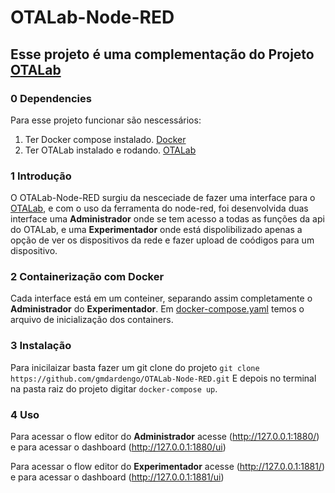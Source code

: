 # OTALab-Node-RED

## Esse projeto é uma complementação do Projeto [OTALab](https://github.com/enzocussuol/OTALab/tree/gd/dev/node-red) 

### 0 Dependencies 
   Para esse projeto funcionar são nescessários:
   1. Ter Docker compose instalado. [Docker](https://docs.docker.com/engine/install/ubuntu/)
   2. Ter OTALab instalado e rodando. [OTALab](https://github.com/enzocussuol/OTALab/tree/gd/dev/node-red)  

### 1 Introdução
  O OTALab-Node-RED surgiu da nesceciade de fazer uma interface para o [OTALab](https://github.com/enzocussuol/OTALab/tree/gd/dev/node-red), e com o uso da
  ferramenta do node-red, foi desenvolvida duas interface uma **Administrador** onde se tem acesso a todas as funções da api do OTALab, e uma **Experimentador** 
  onde está dispolibilizado apenas a opção de ver os dispositivos da rede e fazer upload de coódigos para um dispositivo. 

### 2 Containerização com Docker
  Cada interface está em um conteiner,  separando assim completamente o  **Administrador** do **Experimentador**. Em [docker-compose.yaml](https://github.com/gmdardengo/OTALab-Node-RED/blob/main/docker-compose.yaml)
  temos  o arquivo de inicialização dos containers.
  
### 3 Instalação
  Para inicilaizar basta fazer um git clone do projeto 
  `git clone https://github.com/gmdardengo/OTALab-Node-RED.git`
  E depois no terminal na pasta raiz do projeto digitar `docker-compose up`.

### 4 Uso
  Para acessar o flow editor do **Administrador**  acesse (http://127.0.0.1:1880/) e para acessar o dashboard (http://127.0.0.1:1880/ui)
  
  Para acessar o flow editor do **Experimentador**  acesse (http://127.0.0.1:1881/) e para acessar o dashboard  (http://127.0.0.1:1881/ui)
